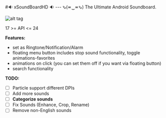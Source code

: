 #:sound: xSoundBoardHD :sound: --- ԅ(≖‿≖ԅ)
The Ultimate Android Soundboard.

![alt tag](https://raw.githubusercontent.com/xtonousou/xSoundBoardHD/master/heh.gif)

17 >= API <= 24

**Features:**
* set as Ringtone/Notification/Alarm
* floating menu button includes stop sound functionality, toggle animations-favorites
* animations on click (you can set them off if you want via floating button)
* search functionality

**TODO:**
- [ ] Particle support different DPIs
- [ ] Add more sounds
- [ ] **Categorize sounds**
- [ ] Fix Sounds (Enhance, Crop, Rename)
- [ ] Remove non-English sounds
